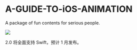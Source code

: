# A-GUIDE-TO-iOS-ANIMATION

A package of fun contents for serious people.

![](https://static-2.gumroad.com/res/gumroad/7559621937743/asset_previews/0d8ec98618584b277f11e5b58e9c9517/default/A_20guide_20to_20iOS_20animation_logo__E4_BF_AE_E6_94_B9_E8_BE_B9_E6_A1_86_E7_89_88.png)


2.0 将全面支持 Swift，预计 1 月发布。
